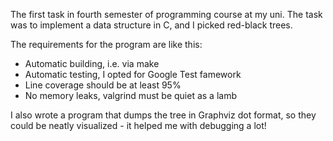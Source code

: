 The first task in fourth semester of programming course at my uni. The task was to implement 
a data structure in C, and I picked red-black trees. 

The requirements for the program are like this:
  - Automatic building, i.e. via make
  - Automatic testing, I opted for Google Test famework
  - Line coverage should be at least 95%
  - No memory leaks, valgrind must be quiet as a lamb

I also wrote a program that dumps the tree in Graphviz dot format, so they could be neatly 
visualized - it helped me with debugging a lot!
